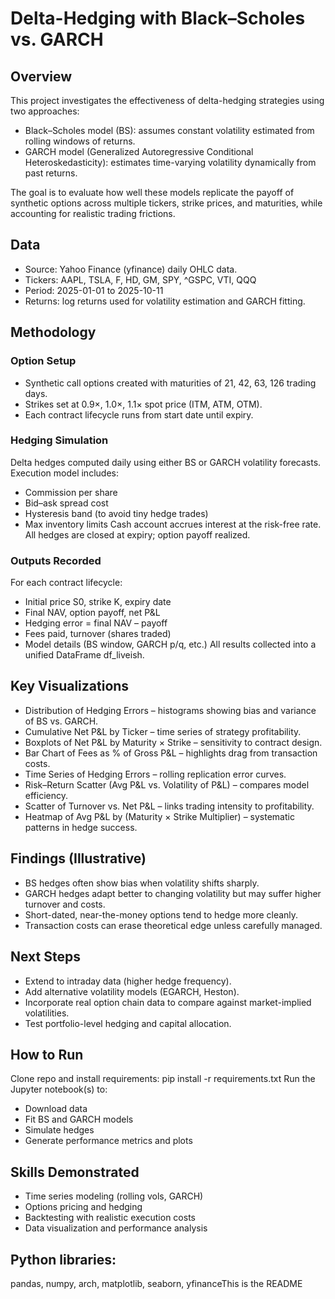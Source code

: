 # Delta-Hedging with Black–Scholes vs. GARCH

## Overview
This project investigates the effectiveness of delta-hedging strategies using two approaches:
- Black–Scholes model (BS): assumes constant volatility estimated from rolling windows of returns.
- GARCH model (Generalized Autoregressive Conditional Heteroskedasticity): estimates time-varying volatility dynamically from past returns.
  
The goal is to evaluate how well these models replicate the payoff of synthetic options across multiple tickers, strike prices, and maturities, while accounting for realistic trading frictions.

## Data
- Source: Yahoo Finance (yfinance) daily OHLC data.
- Tickers: AAPL, TSLA, F, HD, GM, SPY, ^GSPC, VTI, QQQ
- Period: 2025-01-01 to 2025-10-11
- Returns: log returns used for volatility estimation and GARCH fitting.

## Methodology
### Option Setup
- Synthetic call options created with maturities of 21, 42, 63, 126 trading days.
- Strikes set at 0.9×, 1.0×, 1.1× spot price (ITM, ATM, OTM).
- Each contract lifecycle runs from start date until expiry.

### Hedging Simulation
Delta hedges computed daily using either BS or GARCH volatility forecasts.
Execution model includes:
- Commission per share
- Bid–ask spread cost
- Hysteresis band (to avoid tiny hedge trades)
- Max inventory limits
Cash account accrues interest at the risk-free rate.
All hedges are closed at expiry; option payoff realized.

### Outputs Recorded
For each contract lifecycle:
- Initial price S0, strike K, expiry date
- Final NAV, option payoff, net P&L
- Hedging error = final NAV – payoff
- Fees paid, turnover (shares traded)
- Model details (BS window, GARCH p/q, etc.)
All results collected into a unified DataFrame df_liveish.

## Key Visualizations
- Distribution of Hedging Errors – histograms showing bias and variance of BS vs. GARCH.
- Cumulative Net P&L by Ticker – time series of strategy profitability.
- Boxplots of Net P&L by Maturity × Strike – sensitivity to contract design.
- Bar Chart of Fees as % of Gross P&L – highlights drag from transaction costs.
- Time Series of Hedging Errors – rolling replication error curves.
- Risk–Return Scatter (Avg P&L vs. Volatility of P&L) – compares model efficiency.
- Scatter of Turnover vs. Net P&L – links trading intensity to profitability.
- Heatmap of Avg P&L by (Maturity × Strike Multiplier) – systematic patterns in hedge success.
  
## Findings (Illustrative)
- BS hedges often show bias when volatility shifts sharply.
- GARCH hedges adapt better to changing volatility but may suffer higher turnover and costs.
- Short-dated, near-the-money options tend to hedge more cleanly.
- Transaction costs can erase theoretical edge unless carefully managed.

## Next Steps
- Extend to intraday data (higher hedge frequency).
- Add alternative volatility models (EGARCH, Heston).
- Incorporate real option chain data to compare against market-implied volatilities.
- Test portfolio-level hedging and capital allocation.

## How to Run
Clone repo and install requirements: pip install -r requirements.txt
Run the Jupyter notebook(s) to:
- Download data
- Fit BS and GARCH models
- Simulate hedges
- Generate performance metrics and plots
  
## Skills Demonstrated
- Time series modeling (rolling vols, GARCH)
- Options pricing and hedging
- Backtesting with realistic execution costs
- Data visualization and performance analysis
  
## Python libraries:
pandas, numpy, arch, matplotlib, seaborn, yfinanceThis is the README
